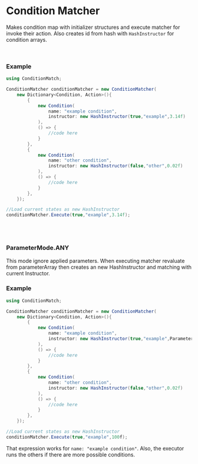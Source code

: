 # Condition Matcher

Makes condition map with initializer structures and execute matcher for invoke their action. Also creates id from hash with `HashInstructor` for condition arrays.

<br>

### Example
```csharp
using ConditionMatch;

ConditionMatcher conditionMatcher = new ConditionMatcher(
    new Dictionary<Condition, Action>(){
        {
            new Condition(
                name: "example condition",
                instructor: new HashInstructor(true,"example",3.14f)
            ),
            () => {
                //code here
            }
        },
        {
            new Condition(
                name: "other condition",
                instructor: new HashInstructor(false,"other",0.02f)
            ),
            () => {
                //code here
            }
        },
    });

//Load current states as new HashInstructor
conditionMatcher.Execute(true,"example",3.14f);

```

<br>
<br>

### ParameterMode.ANY


This mode ignore applied parameters. When executing matcher revaluate from parameterArray then creates an new HashInstructor and matching with current Instructor.

### Example

```csharp
using ConditionMatch;

ConditionMatcher conditionMatcher = new ConditionMatcher(
    new Dictionary<Condition, Action>(){
        {
            new Condition(
                name: "example condition",
                instructor: new HashInstructor(true,"example",ParameterMode.ANY)
            ),
            () => {
                //code here
            }
        },
        {
            new Condition(
                name: "other condition",
                instructor: new HashInstructor(false,"other",0.02f)
            ),
            () => {
                //code here
            }
        },
    });

//Load current states as new HashInstructor
conditionMatcher.Execute(true,"example",100f);

```

That expression works for `name: "example condition"`. Also, the executor runs the others if there are more possible conditions.